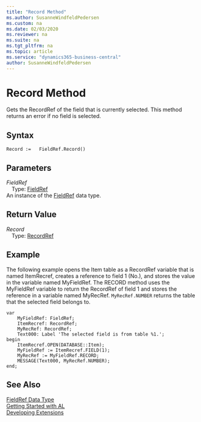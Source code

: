 ```yaml
---
title: "Record Method"
ms.author: SusanneWindfeldPedersen
ms.custom: na
ms.date: 02/03/2020
ms.reviewer: na
ms.suite: na
ms.tgt_pltfrm: na
ms.topic: article
ms.service: "dynamics365-business-central"
author: SusanneWindfeldPedersen
---
```

[//]: # (START>DO_NOT_EDIT)
[//]: # (IMPORTANT:Do not edit any of the content between here and the END>DO_NOT_EDIT.)
[//]: # (Any modifications should be made in the .xml files in the ModernDev repo.)
# Record Method
Gets the RecordRef of the field that is currently selected. This method returns an error if no field is selected.


## Syntax
```
Record :=   FieldRef.Record()
```

## Parameters
*FieldRef*  
&emsp;Type: [FieldRef](fieldref-data-type.md)  
An instance of the [FieldRef](fieldref-data-type.md) data type.  

## Return Value
*Record*  
&emsp;Type: [RecordRef](../recordref/recordref-data-type.md)  
  


[//]: # (IMPORTANT: END>DO_NOT_EDIT)

## Example  
 The following example opens the Item table as a RecordRef variable that is named ItemRecref, creates a reference to field 1 \(No.\), and stores the value in the variable named MyFieldRef. The RECORD method uses the MyFieldRef variable to return the RecordRef of field 1 and stores the reference in a variable named MyRecRef. `MyRecRef.NUMBER` returns the table that the selected field belongs to. 

```
var
    MyFieldRef: FieldRef;
    ItemRecref: RecordRef;
    MyRecRef: RecordRef;
    Text000: Label 'The selected field is from table %1.';
begin
    ItemRecref.OPEN(DATABASE::Item);  
    MyFieldRef := ItemRecref.FIELD(1);  
    MyRecRef := MyFieldRef.RECORD;  
    MESSAGE(Text000, MyRecRef.NUMBER);  
end;
```  
  

## See Also
[FieldRef Data Type](fieldref-data-type.md)  
[Getting Started with AL](../../devenv-get-started.md)  
[Developing Extensions](../../devenv-dev-overview.md)